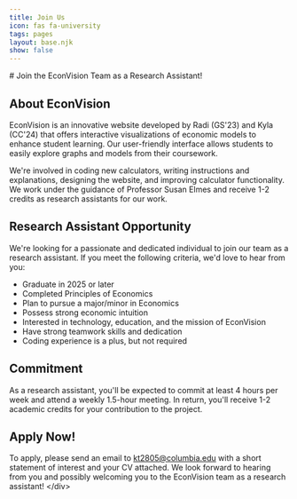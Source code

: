 ```yaml
---
title: Join Us
icon: fas fa-university
tags: pages
layout: base.njk
show: false
---
```

<div class="p-8">
# Join the EconVision Team as a Research Assistant!

## About EconVision

EconVision is an innovative website developed by Radi (GS'23) and Kyla (CC'24) that offers interactive visualizations of economic models to enhance student learning. Our user-friendly interface allows students to easily explore graphs and models from their coursework.

We're involved in coding new calculators, writing instructions and explanations, designing the website, and improving calculator functionality. We work under the guidance of Professor Susan Elmes and receive 1-2 credits as research assistants for our work.

## Research Assistant Opportunity

We're looking for a passionate and dedicated individual to join our team as a research assistant. If you meet the following criteria, we'd love to hear from you:

* Graduate in 2025 or later
* Completed Principles of Economics
* Plan to pursue a major/minor in Economics
* Possess strong economic intuition
* Interested in technology, education, and the mission of EconVision
* Have strong teamwork skills and dedication
* Coding experience is a plus, but not required

## Commitment

As a research assistant, you'll be expected to commit at least 4 hours per week and attend a weekly 1.5-hour meeting. In return, you'll receive 1-2 academic credits for your contribution to the project.

## Apply Now!

To apply, please send an email to kt2805@columbia.edu with a short statement of interest and your CV attached. We look forward to hearing from you and possibly welcoming you to the EconVision team as a research assistant!
<﻿/div>